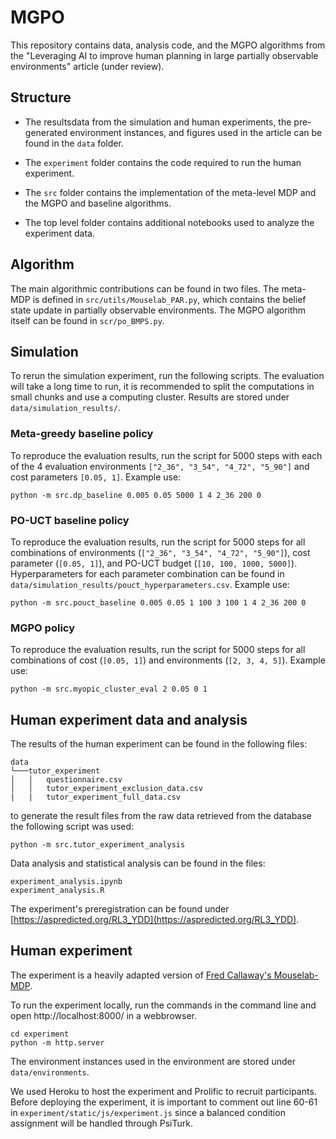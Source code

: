 # MGPO

This repository contains data, analysis code, and the MGPO algorithms from the "Leveraging AI to improve human planning in large partially observable environments" article (under review).

## Structure

- The resultsdata from the simulation and human experiments, the pre-generated environment instances, and figures used in the article can be found in the ```data``` folder. 

- The ```experiment``` folder contains the code required to run the human experiment.

- The ```src``` folder contains the implementation of the meta-level MDP and the MGPO and baseline algorithms.

- The top level folder contains additional notebooks used to analyze the experiment data.


## Algorithm

The main algorithmic contributions can be found in two files. The meta-MDP is defined in ```src/utils/Mouselab_PAR.py```, which contains the belief state update in partially observable environments. The MGPO algorithm itself can be found in ```scr/po_BMPS.py```.

## Simulation

To rerun the simulation experiment, run the following scripts. The evaluation will take a long time to run, it is recommended to split the computations in small chunks and use a computing cluster. Results are stored under ```data/simulation_results/```.

### Meta-greedy baseline policy

To reproduce the evaluation results, run the script for 5000 steps with each of the 4 evaluation environments ```["2_36", "3_54", "4_72", "5_90"]``` and cost parameters ```[0.05, 1]```. Example use: 

```
python -m src.dp_baseline 0.005 0.05 5000 1 4 2_36 200 0
```
### PO-UCT baseline policy

To reproduce the evaluation results, run the script for 5000 steps for all combinations of environments (```["2_36", "3_54", "4_72", "5_90"]```), cost parameter (```[0.05, 1]```), and PO-UCT budget (```[10, 100, 1000, 5000]```). Hyperparameters for each parameter combination can be found in ```data/simulation_results/pouct_hyperparameters.csv```. Example use:

```
python -m src.pouct_baseline 0.005 0.05 1 100 3 100 1 4 2_36 200 0
```
### MGPO policy

To reproduce the evaluation results, run the script for 5000 steps for all combinations of cost (```[0.05, 1]```) and environments (```[2, 3, 4, 5]```). Example use:
```
python -m src.myopic_cluster_eval 2 0.05 0 1
```

## Human experiment data and analysis

The results of the human experiment can be found in the following files:
```
data
└───tutor_experiment
│   │   questionnaire.csv
│   │   tutor_experiment_exclusion_data.csv
|   |   tutor_experiment_full_data.csv
```

to generate the result files from the raw data retrieved from the database the following script was used:
``` 
python -m src.tutor_experiment_analysis 
```

Data analysis and statistical analysis can be found in the files:

```
experiment_analysis.ipynb
experiment_analysis.R
```

The experiment's preregistration can be found under [https://aspredicted.org/RL3_YDD](https://aspredicted.org/RL3_YDD).

## Human experiment

The experiment is a heavily adapted version of [Fred Callaway's Mouselab-MDP](https://github.com/fredcallaway/Mouselab-MDP). 

To run the experiment locally, run the commands in the command line and open http://localhost:8000/ in a webbrowser. 
```
cd experiment
python -m http.server
```

The environment instances used in the environment are stored under ```data/environments```.

We used Heroku to host the experiment and Prolific to recruit participants. Before deploying the experiment, it is important to comment out line 60-61 in ```experiment/static/js/experiment.js``` since a balanced condition assignment will be handled through PsiTurk.